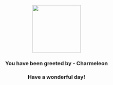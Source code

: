 <p align="center">
    <img src="https://raw.githubusercontent.com/PokeAPI/sprites/master/sprites/pokemon/5.png" width="150" height="150">
</p>
<h3 align="center">You have been greeted by - <b>Charmeleon</b></h3>
<h3 align="center">Have a wonderful day!</h3>
